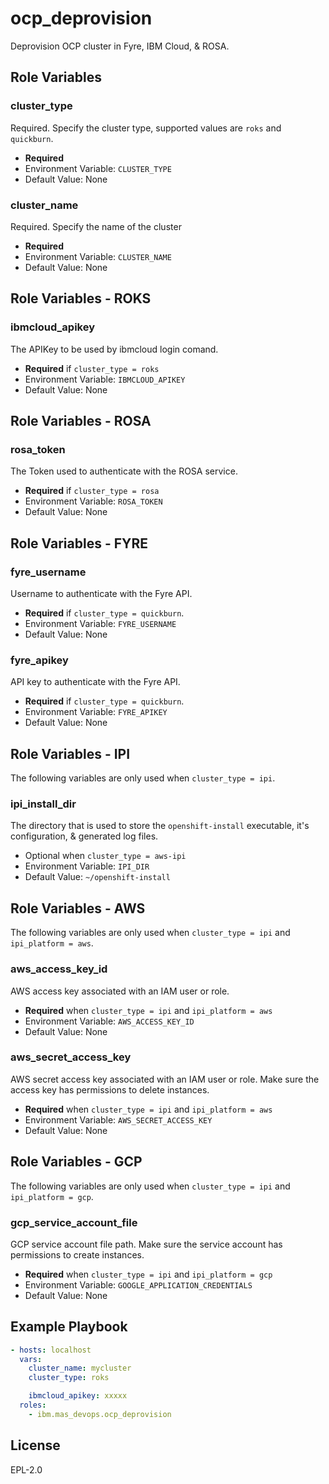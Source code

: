 ocp_deprovision
===============================================================================
Deprovision OCP cluster in Fyre, IBM Cloud, & ROSA.

Role Variables
-------------------------------------------------------------------------------
### cluster_type
Required.  Specify the cluster type, supported values are `roks` and `quickburn`.

- **Required**
- Environment Variable: `CLUSTER_TYPE`
- Default Value: None

### cluster_name
Required.  Specify the name of the cluster

- **Required**
- Environment Variable: `CLUSTER_NAME`
- Default Value: None


Role Variables - ROKS
-------------------------------------------------------------------------------
### ibmcloud_apikey
The APIKey to be used by ibmcloud login comand.

- **Required** if `cluster_type = roks`
- Environment Variable: `IBMCLOUD_APIKEY`
- Default Value: None


Role Variables - ROSA
-------------------------------------------------------------------------------
### rosa_token
The Token used to authenticate with the ROSA service.

- **Required** if `cluster_type = rosa`
- Environment Variable: `ROSA_TOKEN`
- Default Value: None


Role Variables - FYRE
-------------------------------------------------------------------------------
### fyre_username
Username to authenticate with the Fyre API.

- **Required** if `cluster_type = quickburn`.
- Environment Variable: `FYRE_USERNAME`
- Default Value: None

### fyre_apikey
API key to authenticate with the Fyre API.

- **Required** if `cluster_type = quickburn`.
- Environment Variable: `FYRE_APIKEY`
- Default Value: None


Role Variables - IPI
-------------------------------------------------------------------------------
The following variables are only used when `cluster_type = ipi`.

### ipi_install_dir
The directory that is used to store the `openshift-install` executable, it's configuration, & generated log files.

- Optional when `cluster_type = aws-ipi`
- Environment Variable: `IPI_DIR`
- Default Value: `~/openshift-install`


Role Variables - AWS
-------------------------------------------------------------------------------
The following variables are only used when `cluster_type = ipi` and `ipi_platform = aws`.

### aws_access_key_id
AWS access key associated with an IAM user or role.

- **Required** when `cluster_type = ipi` and `ipi_platform = aws`
- Environment Variable: `AWS_ACCESS_KEY_ID`
- Default Value: None

### aws_secret_access_key
AWS secret access key associated with an IAM user or role. Make sure the access key has permissions
to delete instances.

- **Required** when `cluster_type = ipi` and `ipi_platform = aws`
- Environment Variable: `AWS_SECRET_ACCESS_KEY`
- Default Value: None

Role Variables - GCP
-------------------------------------------------------------------------------
The following variables are only used when `cluster_type = ipi` and `ipi_platform = gcp`.

### gcp_service_account_file
GCP service account file path. Make sure the service account has permissions to create instances.

- **Required** when `cluster_type = ipi` and `ipi_platform = gcp`
- Environment Variable: `GOOGLE_APPLICATION_CREDENTIALS`
- Default Value: None


Example Playbook
-------------------------------------------------------------------------------

```yaml
- hosts: localhost
  vars:
    cluster_name: mycluster
    cluster_type: roks

    ibmcloud_apikey: xxxxx
  roles:
    - ibm.mas_devops.ocp_deprovision
```

License
-------------------------------------------------------------------------------

EPL-2.0
